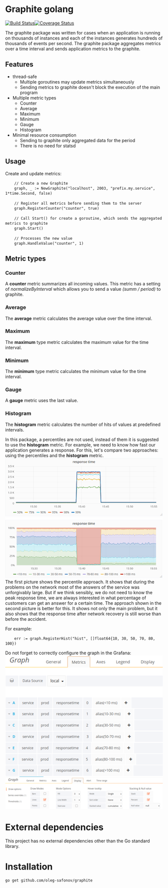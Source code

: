 # Graphite golang
[![Build Status](https://travis-ci.org/oleg-safonov/graphite.svg?branch=master)](https://travis-ci.org/oleg-safonov/graphite)[![Coverage Status](https://coveralls.io/repos/github/oleg-safonov/graphite/badge.svg?branch=master)](https://coveralls.io/github/oleg-safonov/graphite?branch=master)

The graphite package was written for cases when an application is running on thousands of instances and each of the instances generates hundreds of thousands of events per second. The graphite package aggregates metrics over a time interval and sends application metrics to the graphite. 

## Features

 - thread-safe
   - Multiple goroutines may update metrics simultaneously 
   - Sending metrics to graphite doesn't block the execution of the main program
 - Multiple metric types
   - Counter
   - Average
   - Maximum
   - Minimum
   - Gauge
   - Histogram
 - Minimal resource consumption
   - Sending to graphite only aggregated data for the period
   - There is no need for statsd

## Usage
Create and update metrics:
```
	// Create a new Graphite
	graph, _ := NewGraphite("localhost", 2003, "prefix.my.service", 1*time.Second, false)

	// Register all metrics before sending them to the server
	graph.RegisterCounter("counter", true)

	// Call Start() for create a goroutine, which sends the aggregated metrics to graphite
	graph.Start()

	// Processes the new value
	graph.HandleValue("counter", 1)
```
## Metric types
### Counter
A **counter** metric summarizes all incoming values. This metric has a setting of *normalizeByInterval* which allows you to send a value *(summ / period)* to graphite.
### Average
The **average** metric calculates the average value over the time interval.
### Maximum
The **maximum** type metric calculates the maximum value for the time interval.
### Minimum
The **minimum** type metric calculates the minimum value for the time interval.
### Gauge
A **gauge** metric uses the last value.
### Histogram
The **histogram** metric calculates the number of hits of values at predefined intervals.

In this package, a percentiles are not used, instead of them it is suggested to use the **histogram** metric. For example, we need to know how fast our application generates a response. For this, let's compare two approaches: using the percentiles and the **histogram** metric.  
![percentiles approach](/images/hist2.png)
![histogram approach](/images/hist1.png)  
The first picture shows the percentile approach. It shows that during the problems on the network most of the answers of the service was unforgivably large. But if we think sensibly, we do not need to know the peak response time, we are always interested in what percentage of customers can get an answer for a certain time. The approach shown in the second picture is better for this. It shows not only the main problem, but it also shows that the response time after network recovery is still worse than before the accident.

For example:
```
	err := graph.RegisterHist("hist", []float64{10, 30, 50, 70, 80, 100})
```
Do not forget to correctly configure the graph in the Grafana:
![grafana settings](/images/grafana_settings.png)
![grafana settings](/images/grafana_settings2.png)

# External dependencies
This project has no external dependencies other than the Go standard library.
# Installation
```
go get github.com/oleg-safonov/graphite
```
